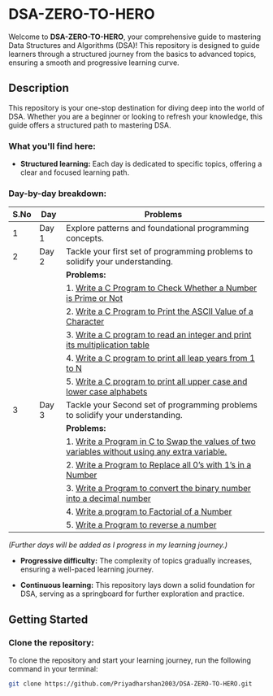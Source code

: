 # DSA-ZERO-TO-HERO

Welcome to **DSA-ZERO-TO-HERO**, your comprehensive guide to mastering Data Structures and Algorithms (DSA)! This repository is designed to guide learners through a structured journey from the basics to advanced topics, ensuring a smooth and progressive learning curve.

## Description

This repository is your one-stop destination for diving deep into the world of DSA. Whether you are a beginner or looking to refresh your knowledge, this guide offers a structured path to mastering DSA.

### What you'll find here:

- **Structured learning:** Each day is dedicated to specific topics, offering a clear and focused learning path.

### Day-by-day breakdown:

| S.No | Day               | Problems                                                                                                  |
|------|-------------------|------------------------------------------------------------------------------------------------------------|
| 1    | Day 1             | Explore patterns and foundational programming concepts.                                                    |
| 2    | Day 2             | Tackle your first set of programming problems to solidify your understanding.                              |
|      |                   |   **Problems:**                                                                                           |
|      |                   | 1. [Write a C Program to Check Whether a Number is Prime or Not](DAY%20-%202/LOOPS/1.Program%20to%20Check%20Prime%20Number.c) |
|      |                   | 2. [Write a C Program to Print the ASCII Value of a Character](DAY%20-%202/LOOPS/2.Program%20to%20Print%20ASCII%20Value.c) |
|      |                   | 3. [Write a C program to read an integer and print its multiplication table](DAY%20-%202/LOOPS/3.Multiplication%20Table%20Up%20to%20a%20range.c) |
|      |                   | 4. [Write a C program to print all leap years from 1 to N](DAY%20-%202/LOOPS/4.Leap%20year%20program%20in%20C.c) |
|      |                   | 5. [Write a C program to print all upper case and lower case alphabets](DAY%20-%202/LOOPS/5.Program%20to%20display%20all%20alphabets%20from%20A%20to%20Z.c) |
| 3    | Day 3             | Tackle your Second set of programming problems to solidify your understanding.                            |
|      |                   |   **Problems:**                                                                                           |
|      |                   | 1. [Write a Program in C to Swap the values of two variables without using any extra variable.](DAY%20-%203/1.Write%20a%20Program%20in%20C%20to%20Swap%20the%20values%20of%20two%20variables%20without%20using%20any%20extra%20variable.c) |
|      |                   | 2. [Write a Program to Replace all 0’s with 1’s in a Number](DAY%20-%203/Replace_zeros_with_ones.java) |
|      |                   | 3. [Write a Program to convert the binary number into a decimal number](DAY%20-%203/Program%20to%20Convert%20Binary%20Number%20to%20Decimal.c) |
|      |                   | 4. [Write a program to Factorial of a Number](DAY%20-%203/Write%20a%20program%20to%20Factorial%20of%20a%20Number.c) |
|      |                   | 5. [Write a Program to reverse a number](DAY%2-%203/Write%20a%20Program%20to%20reverse%20a%20number.c) |

*(Further days will be added as I progress in my learning journey.)*

- **Progressive difficulty:** The complexity of topics gradually increases, ensuring a well-paced learning journey.

- **Continuous learning:** This repository lays down a solid foundation for DSA, serving as a springboard for further exploration and practice.

## Getting Started

### Clone the repository:

To clone the repository and start your learning journey, run the following command in your terminal:

```bash
git clone https://github.com/Priyadharshan2003/DSA-ZERO-TO-HERO.git
